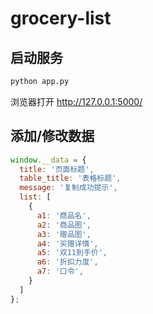 # grocery-list

## 启动服务
```bash
python app.py
```
浏览器打开 http://127.0.0.1:5000/

## 添加/修改数据
```javascript
window.__data = {
  title: '页面标题',
  table_title: '表格标题',
  message: '复制成功提示',
  list: [
    {
      a1: '商品名',
      a2: '商品图',
      a3: '赠品图',
      a4: '买赠详情',
      a5: '双11到手价',
      a6: '折扣力度',
      a7: '口令',
    }
  ]
};

```
